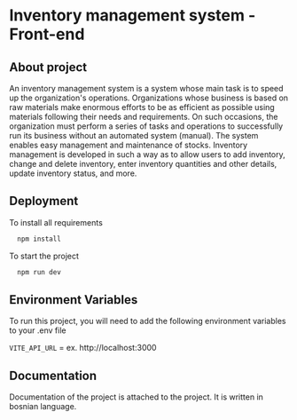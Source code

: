 
# Inventory management system - Front-end


## About project

An inventory management system is a system whose main task is to speed up the organization's operations.
Organizations whose business is based on raw materials make enormous efforts to be as efficient as possible
using materials following their needs and requirements. On such occasions, the organization
must perform a series of tasks and operations to successfully run its business without an automated
system (manual).
The system enables easy management and maintenance of stocks. Inventory management is developed in such a way as to allow users to add inventory, change and delete inventory, enter inventory quantities and other details, update inventory status, and more.

## Deployment

To install all requirements

```bash
  npm install
```
To start the project

```bash
  npm run dev
```


## Environment Variables

To run this project, you will need to add the following environment variables to your .env file

`VITE_API_URL` = ex. http://localhost:3000


## Documentation

Documentation of the project is attached to the project. It is written in bosnian language.

